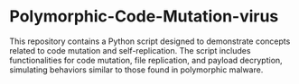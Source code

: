 # Polymorphic-Code-Mutation-virus
This repository contains a Python script designed to demonstrate concepts related to code mutation and self-replication. The script includes functionalities for code mutation, file replication, and payload decryption, simulating behaviors similar to those found in polymorphic malware. 
